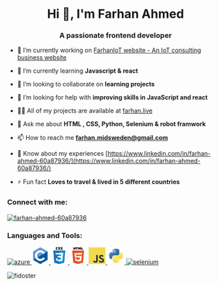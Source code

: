 <h1 align="center">Hi 👋, I'm Farhan Ahmed</h1>
<h3 align="center">A passionate frontend developer</h3>

- 🔭 I’m currently working on [FarhanIoT website - An IoT consulting business website](https://github.com/fidoster/FarhanIoT)

- 🌱 I’m currently learning **Javascript & react**

- 👯 I’m looking to collaborate on **learning projects**

- 🤝 I’m looking for help with **improving skills in JavaScript and react**

- 👨‍💻 All of my projects are available at [farhan.live](farhan.live)

- 💬 Ask me about **HTML , CSS, Python, Selenium & robot framwork**

- 📫 How to reach me **farhan.midsweden@gmail.com**

- 📄 Know about my experiences [https://www.linkedin.com/in/farhan-ahmed-60a87936/](https://www.linkedin.com/in/farhan-ahmed-60a87936/)

- ⚡ Fun fact **Loves to travel & lived in 5 different countries**

<h3 align="left">Connect with me:</h3>
<p align="left">
<a href="https://linkedin.com/in/farhan-ahmed-60a87936" target="blank"><img align="center" src="https://raw.githubusercontent.com/rahuldkjain/github-profile-readme-generator/master/src/images/icons/Social/linked-in-alt.svg" alt="farhan-ahmed-60a87936" height="30" width="40" /></a>
</p>

<h3 align="left">Languages and Tools:</h3>
<p align="left"> <a href="https://azure.microsoft.com/en-in/" target="_blank" rel="noreferrer"> <img src="https://www.vectorlogo.zone/logos/microsoft_azure/microsoft_azure-icon.svg" alt="azure" width="40" height="40"/> </a> <a href="https://www.cprogramming.com/" target="_blank" rel="noreferrer"> <img src="https://raw.githubusercontent.com/devicons/devicon/master/icons/c/c-original.svg" alt="c" width="40" height="40"/> </a> <a href="https://www.w3schools.com/css/" target="_blank" rel="noreferrer"> <img src="https://raw.githubusercontent.com/devicons/devicon/master/icons/css3/css3-original-wordmark.svg" alt="css3" width="40" height="40"/> </a> <a href="https://www.w3.org/html/" target="_blank" rel="noreferrer"> <img src="https://raw.githubusercontent.com/devicons/devicon/master/icons/html5/html5-original-wordmark.svg" alt="html5" width="40" height="40"/> </a> <a href="https://developer.mozilla.org/en-US/docs/Web/JavaScript" target="_blank" rel="noreferrer"> <img src="https://raw.githubusercontent.com/devicons/devicon/master/icons/javascript/javascript-original.svg" alt="javascript" width="40" height="40"/> </a> <a href="https://www.python.org" target="_blank" rel="noreferrer"> <img src="https://raw.githubusercontent.com/devicons/devicon/master/icons/python/python-original.svg" alt="python" width="40" height="40"/> </a> <a href="https://www.selenium.dev" target="_blank" rel="noreferrer"> <img src="https://raw.githubusercontent.com/detain/svg-logos/780f25886640cef088af994181646db2f6b1a3f8/svg/selenium-logo.svg" alt="selenium" width="40" height="40"/> </a> </p>

<p><img align="center" src="https://github-readme-stats.vercel.app/api/top-langs?username=fidoster&show_icons=true&locale=en&layout=compact" alt="fidoster" /></p>
